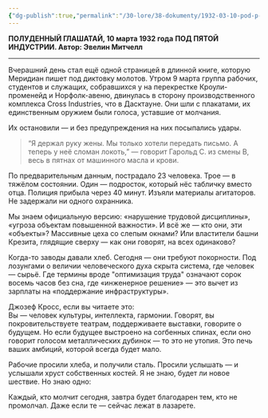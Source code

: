 ```yaml
---
{"dg-publish":true,"permalink":"/30-lore/38-dokumenty/1932-03-10-pod-p-ya-toj-industrii/","tags":["мир/документ"]}
---
```


**ПОЛУДЕННЫЙ ГЛАШАТАЙ, 10 марта 1932 года**
**ПОД ПЯТОЙ ИНДУСТРИИ. Автор: Эвелин Митчелл**

---

Вчерашний день стал ещё одной страницей в длинной книге, которую Меридиан пишет под диктовку молотов. Утром 9 марта группа рабочих, студентов и служащих, собравшихся у на перекрестке Кроули-променейд и Норфолк-авеню, двинулась в сторону производственного комплекса Cross Industries, что в Дасктауне. Они шли с плакатами, их единственным оружием были голоса, уставшие от молчания.

Их остановили — и без предупреждения на них посыпались удары. 

> “Я держал руку жены. Мы только хотели передать письмо. А теперь у неё сломан локоть,” — говорит Гарольд С. из смены B, весь в пятнах от машинного масла и крови.

По предварительным данным, пострадало 23 человека. Трое — в тяжёлом состоянии. Один — подросток, который нёс табличку вместо отца. Полиция прибыла через 40 минут.
Изъяли материалы агитаторов. Не задержали ни одного охранника.

Мы знаем официальную версию: «нарушение трудовой дисциплины», «угроза объектам повышенной важности». И всё же — кто они, эти «объекты»? Массивные цеха со слепым окнами? Или властители башни Крезита, глядящие сверху — как они говорят, на всех одинаково?

Когда-то заводы давали хлеб. Сегодня — они требуют покорности. Под лозунгами о величии человеческого духа скрыта система, где человек — сырьё. Где термины вроде "оптимизация труда" означают сорок восемь часов без сна, где «инженерное решение» — это вычет из зарплаты на «поддержание инфраструктуры».

Джозеф Кросс, если вы читаете это:  
Вы — человек культуры, интеллекта, гармонии. Говорят, вы покровительствуете театрам, поддерживаете выставки, говорите о будущем. Но если будущее выстроено на согбенных спинах, если оно говорит голосом металлических дубинок — то это не утопия. Это печь ваших амбиций, которой всегда будет мало.

Рабочие просили хлеба, и получили сталь. Просили услышать — и услышали хруст собственных костей. Я не знаю, будет ли новое шествие. Но знаю одно:

Каждый, кто молчит сегодня, завтра будет благодарен тем, кто не промолчал. Даже если те — сейчас лежат в лазарете.

